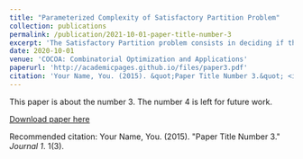```yaml
---
title: "Parameterized Complexity of Satisfactory Partition Problem"
collection: publications
permalink: /publication/2021-10-01-paper-title-number-3
excerpt: 'The Satisfactory Partition problem consists in deciding if the set of vertices of a given undirected graph can be partitioned into two nonempty parts such that each vertex has at least as many neighbours in its part as in the other part. This problem is known to be NP-complete. It was introduced by Gerber and Kobler and further studied by other authors. We enhance our understanding of the problem from the viewpoint of parameterized complexity.'
date: 2020-10-01
venue: 'COCOA: Combinatorial Optimization and Applications'
paperurl: 'http://academicpages.github.io/files/paper3.pdf'
citation: 'Your Name, You. (2015). &quot;Paper Title Number 3.&quot; <i>Journal 1</i>. 1(3).'
---
```

This paper is about the number 3. The number 4 is left for future work.

[Download paper here](http://academicpages.github.io/files/paper3.pdf)

Recommended citation: Your Name, You. (2015). "Paper Title Number 3." <i>Journal 1</i>. 1(3).
